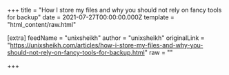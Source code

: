 
+++
title = "How I store my files and why you should not rely on fancy tools for backup"
date = 2021-07-27T00:00:00.000Z
template = "html_content/raw.html"

[extra]
feedName = "unixsheikh"
author = "unixsheikh"
originalLink = "https://unixsheikh.com/articles/how-i-store-my-files-and-why-you-should-not-rely-on-fancy-tools-for-backup.html"
raw = ""

+++

